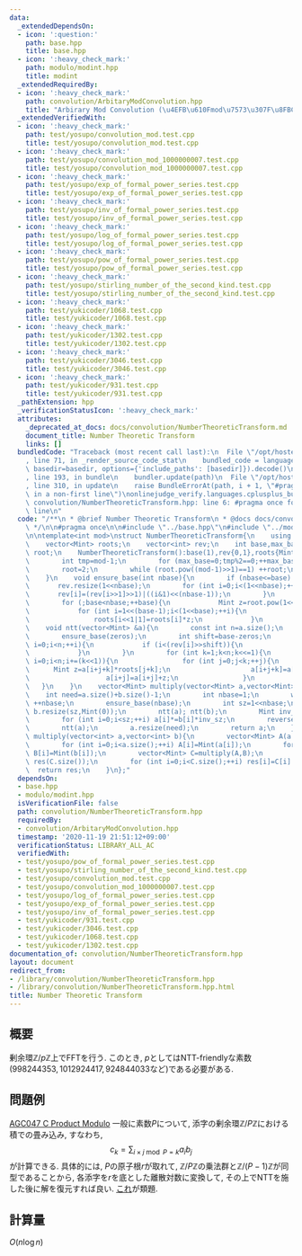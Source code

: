 ```yaml
---
data:
  _extendedDependsOn:
  - icon: ':question:'
    path: base.hpp
    title: base.hpp
  - icon: ':heavy_check_mark:'
    path: modulo/modint.hpp
    title: modint
  _extendedRequiredBy:
  - icon: ':heavy_check_mark:'
    path: convolution/ArbitaryModConvolution.hpp
    title: "Arbirary Mod Convolution (\u4EFB\u610Fmod\u7573\u307F\u8FBC\u307F)"
  _extendedVerifiedWith:
  - icon: ':heavy_check_mark:'
    path: test/yosupo/convolution_mod.test.cpp
    title: test/yosupo/convolution_mod.test.cpp
  - icon: ':heavy_check_mark:'
    path: test/yosupo/convolution_mod_1000000007.test.cpp
    title: test/yosupo/convolution_mod_1000000007.test.cpp
  - icon: ':heavy_check_mark:'
    path: test/yosupo/exp_of_formal_power_series.test.cpp
    title: test/yosupo/exp_of_formal_power_series.test.cpp
  - icon: ':heavy_check_mark:'
    path: test/yosupo/inv_of_formal_power_series.test.cpp
    title: test/yosupo/inv_of_formal_power_series.test.cpp
  - icon: ':heavy_check_mark:'
    path: test/yosupo/log_of_formal_power_series.test.cpp
    title: test/yosupo/log_of_formal_power_series.test.cpp
  - icon: ':heavy_check_mark:'
    path: test/yosupo/pow_of_formal_power_series.test.cpp
    title: test/yosupo/pow_of_formal_power_series.test.cpp
  - icon: ':heavy_check_mark:'
    path: test/yosupo/stirling_number_of_the_second_kind.test.cpp
    title: test/yosupo/stirling_number_of_the_second_kind.test.cpp
  - icon: ':heavy_check_mark:'
    path: test/yukicoder/1068.test.cpp
    title: test/yukicoder/1068.test.cpp
  - icon: ':heavy_check_mark:'
    path: test/yukicoder/1302.test.cpp
    title: test/yukicoder/1302.test.cpp
  - icon: ':heavy_check_mark:'
    path: test/yukicoder/3046.test.cpp
    title: test/yukicoder/3046.test.cpp
  - icon: ':heavy_check_mark:'
    path: test/yukicoder/931.test.cpp
    title: test/yukicoder/931.test.cpp
  _pathExtension: hpp
  _verificationStatusIcon: ':heavy_check_mark:'
  attributes:
    _deprecated_at_docs: docs/convolution/NumberTheoreticTransform.md
    document_title: Number Theoretic Transform
    links: []
  bundledCode: "Traceback (most recent call last):\n  File \"/opt/hostedtoolcache/Python/3.9.0/x64/lib/python3.9/site-packages/onlinejudge_verify/documentation/build.py\"\
    , line 71, in _render_source_code_stat\n    bundled_code = language.bundle(stat.path,\
    \ basedir=basedir, options={'include_paths': [basedir]}).decode()\n  File \"/opt/hostedtoolcache/Python/3.9.0/x64/lib/python3.9/site-packages/onlinejudge_verify/languages/cplusplus.py\"\
    , line 193, in bundle\n    bundler.update(path)\n  File \"/opt/hostedtoolcache/Python/3.9.0/x64/lib/python3.9/site-packages/onlinejudge_verify/languages/cplusplus_bundle.py\"\
    , line 310, in update\n    raise BundleErrorAt(path, i + 1, \"#pragma once found\
    \ in a non-first line\")\nonlinejudge_verify.languages.cplusplus_bundle.BundleErrorAt:\
    \ convolution/NumberTheoreticTransform.hpp: line 6: #pragma once found in a non-first\
    \ line\n"
  code: "/**\n * @brief Number Theoretic Transform\n * @docs docs/convolution/NumberTheoreticTransform.md\n\
    \ */\n\n#pragma once\n\n#include \"../base.hpp\"\n#include \"../modulo/modint.hpp\"\
    \n\ntemplate<int mod>\nstruct NumberTheoreticTransform{\n    using Mint=modint<mod>;\n\
    \    vector<Mint> roots;\n    vector<int> rev;\n    int base,max_base;\n    Mint\
    \ root;\n    NumberTheoreticTransform():base(1),rev{0,1},roots{Mint(0),Mint(1)}{\n\
    \        int tmp=mod-1;\n        for (max_base=0;tmp%2==0;++max_base) tmp>>=1;\n\
    \        root=2;\n        while (root.pow((mod-1)>>1)==1) ++root;\n        root=root.pow((mod-1)>>max_base);\n\
    \    }\n    void ensure_base(int nbase){\n        if (nbase<=base) return;\n \
    \       rev.resize(1<<nbase);\n        for (int i=0;i<(1<<nbase);++i){\n     \
    \       rev[i]=(rev[i>>1]>>1)|((i&1)<<(nbase-1));\n        }\n        roots.resize(1<<nbase);\n\
    \        for (;base<nbase;++base){\n            Mint z=root.pow(1<<(max_base-1-base));\n\
    \            for (int i=1<<(base-1);i<(1<<base);++i){\n                roots[i<<1]=roots[i];\n\
    \                roots[i<<1|1]=roots[i]*z;\n            }\n        }\n    }\n\
    \    void ntt(vector<Mint> &a){\n        const int n=a.size();\n        int zeros=__builtin_ctz(n);\n\
    \        ensure_base(zeros);\n        int shift=base-zeros;\n        for (int\
    \ i=0;i<n;++i){\n            if (i<(rev[i]>>shift)){\n                swap(a[i],a[rev[i]>>shift]);\n\
    \            }\n        }\n        for (int k=1;k<n;k<<=1){\n            for (int\
    \ i=0;i<n;i+=(k<<1)){\n                for (int j=0;j<k;++j){\n              \
    \      Mint z=a[i+j+k]*roots[j+k];\n                    a[i+j+k]=a[i+j]-z;\n \
    \                   a[i+j]=a[i+j]+z;\n                }\n            }\n     \
    \   }\n    }\n    vector<Mint> multiply(vector<Mint> a,vector<Mint> b){\n    \
    \    int need=a.size()+b.size()-1;\n        int nbase=1;\n        while ((1<<nbase)<need)\
    \ ++nbase;\n        ensure_base(nbase);\n        int sz=1<<nbase;\n        a.resize(sz,Mint(0));\
    \ b.resize(sz,Mint(0));\n        ntt(a); ntt(b);\n        Mint inv_sz=1/Mint(sz);\n\
    \        for (int i=0;i<sz;++i) a[i]*=b[i]*inv_sz;\n        reverse(a.begin()+1,a.end());\n\
    \        ntt(a);\n        a.resize(need);\n        return a;\n    }\n    vector<int>\
    \ multiply(vector<int> a,vector<int> b){\n        vector<Mint> A(a.size()),B(b.size());\n\
    \        for (int i=0;i<a.size();++i) A[i]=Mint(a[i]);\n        for (int i=0;i<b.size();++i)\
    \ B[i]=Mint(b[i]);\n        vector<Mint> C=multiply(A,B);\n        vector<int>\
    \ res(C.size());\n        for (int i=0;i<C.size();++i) res[i]=C[i].v;\n      \
    \  return res;\n    }\n};"
  dependsOn:
  - base.hpp
  - modulo/modint.hpp
  isVerificationFile: false
  path: convolution/NumberTheoreticTransform.hpp
  requiredBy:
  - convolution/ArbitaryModConvolution.hpp
  timestamp: '2020-11-19 21:51:12+09:00'
  verificationStatus: LIBRARY_ALL_AC
  verifiedWith:
  - test/yosupo/pow_of_formal_power_series.test.cpp
  - test/yosupo/stirling_number_of_the_second_kind.test.cpp
  - test/yosupo/convolution_mod.test.cpp
  - test/yosupo/convolution_mod_1000000007.test.cpp
  - test/yosupo/log_of_formal_power_series.test.cpp
  - test/yosupo/exp_of_formal_power_series.test.cpp
  - test/yosupo/inv_of_formal_power_series.test.cpp
  - test/yukicoder/931.test.cpp
  - test/yukicoder/3046.test.cpp
  - test/yukicoder/1068.test.cpp
  - test/yukicoder/1302.test.cpp
documentation_of: convolution/NumberTheoreticTransform.hpp
layout: document
redirect_from:
- /library/convolution/NumberTheoreticTransform.hpp
- /library/convolution/NumberTheoreticTransform.hpp.html
title: Number Theoretic Transform
---
```

## 概要
剰余環$\mathbb{Z}/p\mathbb{Z}$上でFFTを行う. このとき, $p$としてはNTT-friendlyな素数($998244353,1012924417,924844033$など)である必要がある.

## 問題例
[AGC047 C Product Modulo](https://atcoder.jp/contests/agc047/tasks/agc047_c)
一般に素数$P$について, 添字の剰余環$\mathbb{Z}/P\mathbb{Z}$における積での畳み込み, すなわち,
$$c_k=\sum_{i\times j\bmod P=k}a_ib_j$$
が計算できる. 具体的には, $P$の原子根$r$が取れて, $\mathbb{Z}/P\mathbb{Z}$の乗法群と$\mathbb{Z}/(P-1)\mathbb{Z}$が同型であることから, 各添字を$r$を底とした離散対数に変換して, その上でNTTを施した後に解を復元すれば良い. [これ](https://yukicoder.me/problems/no/931)が類題.

## 計算量
$O(n\log n)$
